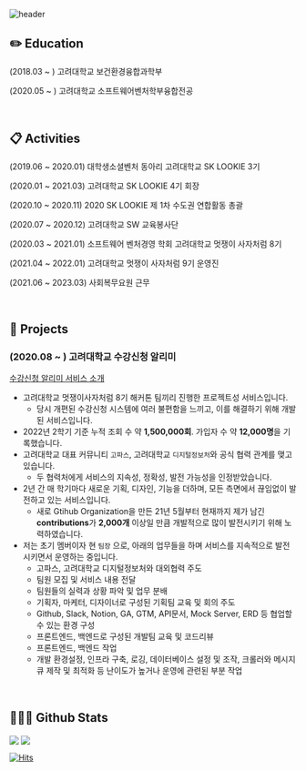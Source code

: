![header](https://capsule-render.vercel.app/api?type=waving&color=0:000000,100:c0c0c0&height=180&section=header&text=Jinsim's%20Github%20Page&fontSize=50&fontColor=ffffff&fontAlignY=38&animation=twinkling)

## ✏️ Education

(2018.03 ~  )     고려대학교 보건환경융합과학부

(2020.05 ~  )     고려대학교 소프트웨어벤처학부융합전공

<br/>

## 📋  Activities

(2019.06 ~ 2020.01)     대학생소셜벤처 동아리 고려대학교 SK LOOKIE 3기 

(2020.01 ~ 2021.03)     고려대학교 SK LOOKIE 4기 회장

(2020.10 ~ 2020.11)     2020 SK LOOKIE 제 1차 수도권 연합활동 총괄

(2020.07 ~ 2020.12)     고려대학교 SW 교육봉사단

(2020.03 ~ 2021.01)     소프트웨어 벤처경영 학회 고려대학교 멋쟁이 사자처럼 8기

(2021.04 ~ 2022.01)     고려대학교 멋쟁이 사자처럼 9기 운영진

(2021.06 ~ 2023.03)     사회복무요원 근무

<br/>

## 📌  Projects

### (**2020.08 ~  )    고려대학교 수강신청 알리미**

[수강신청 알리미 서비스 소개](https://ku-sugang.notion.site/ku-sugang/9f2735e373e54e1aa5aed825405aa94b)
- 고려대학교 멋쟁이사자처럼 8기 해커톤 팀끼리 진행한 프로젝트성 서비스입니다.
    - 당시 개편된 수강신청 시스템에 여러 불편함을 느끼고, 이를 해결하기 위해 개발된 서비스입니다.
- 2022년 2학기 기준 누적 조회 수 약 **1,500,000회**. 가입자 수 약 **12,000명**을 기록했습니다.
- 고려대학교 대표 커뮤니티 `고파스`, 고려대학교 `디지털정보처`와 공식 협력 관계를 맺고 있습니다.
    - 두 협력처에게 서비스의 지속성, 정확성, 발전 가능성을 인정받았습니다.
- 2년 간 매 학기마다 새로운 기획, 디자인, 기능을 더하며, 모든 측면에서 끊임없이 발전하고 있는 서비스입니다.
    - 새로 Gtihub Organization을 만든 21년 5월부터 현재까지 제가 남긴 **contributions**가 **2,000개** 이상일 만큼 개발적으로 많이 발전시키기 위해 노력하였습니다.
- 저는 초기 멤버이자 현 `팀장` 으로, 아래의 업무들을 하며 서비스를 지속적으로 발전시키면서 운영하는 중입니다.
    - 고파스, 고려대학교 디지털정보처와 대외협력 주도
    - 팀원 모집 및 서비스 내용 전달
    - 팀원들의 실력과 상황 파악 및 업무 분배
    - 기획자, 마케터, 디자이너로 구성된 기획팀 교육 및 회의 주도
    - Github, Slack, Notion, GA, GTM, API문서, Mock Server, ERD 등 협업할 수 있는 환경 구성
    - 프론트엔드, 백엔드로 구성된 개발팀 교육 및 코드리뷰
    - 프론트엔드, 백엔드 작업
    - 개발 환경설정, 인프라 구축, 로깅, 데이터베이스 설정 및 조작, 크롤러와 메시지큐 제작 및 최적화 등 난이도가 높거나 운영에 관련된 부분 작업

<br/>

## 🧑🏻‍💻 Github Stats

<img align="center" src="https://github-readme-stats.vercel.app/api?username=jinsim&show_icons=true&count_private=true&icon_color=ffffff&title_color=ffffff&text_color=000000&bg_color=c0c0c0" />

<img align="center" src="https://github-readme-stats.vercel.app/api/top-langs/?username=jinsim&layout=compact&icon_color=ffffff&title_color=ffffff&text_color=000000&bg_color=c0c0c0" />

[![Hits](https://hits.seeyoufarm.com/api/count/incr/badge.svg?url=https%3A%2F%2Fgithub.com%2Fjinsim&count_bg=%23C0C0C0&title_bg=%23000000&icon=&icon_color=%23E7E7E7&title=hits&edge_flat=false)](https://hits.seeyoufarm.com)
